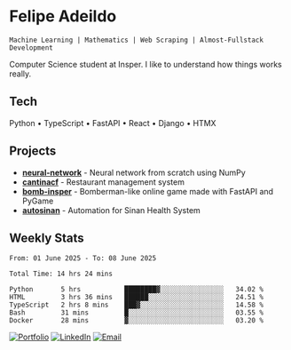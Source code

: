 # Felipe Adeildo

```
Machine Learning | Mathematics | Web Scraping | Almost-Fullstack Development
```

Computer Science student at Insper. I like to understand how things works really.

## Tech
Python • TypeScript • FastAPI • React • Django • HTMX

## Projects
- **[neural-network](https://github.com/felipeadeildo/neural-network)** - Neural network from scratch using NumPy
- **[cantinacf](https://github.com/felipeadeildo/cantinacf)** - Restaurant management system
- **[bomb-insper](https://github.com/insper-dev/bomb)** - Bomberman-like online game made with FastAPI and PyGame 
- **[autosinan](https://github.com/felipeadeildo/autosinan)** - Automation for Sinan Health System

## Weekly Stats
<!--START_SECTION:waka-->

```ansi
From: 01 June 2025 - To: 08 June 2025

Total Time: 14 hrs 24 mins

Python       5 hrs           ████████▓░░░░░░░░░░░░░░░░   34.02 %
HTML         3 hrs 36 mins   ██████░░░░░░░░░░░░░░░░░░░   24.51 %
TypeScript   2 hrs 8 mins    ███▓░░░░░░░░░░░░░░░░░░░░░   14.58 %
Bash         31 mins         █░░░░░░░░░░░░░░░░░░░░░░░░   03.55 %
Docker       28 mins         ▓░░░░░░░░░░░░░░░░░░░░░░░░   03.20 %
```

<!--END_SECTION:waka-->

[![Portfolio](https://img.shields.io/badge/felipeadeildo.com-FF6B6B?style=flat-square&logo=firefox&logoColor=white)](https://felipeadeildo.com)
[![LinkedIn](https://img.shields.io/badge/LinkedIn-0077B5?style=flat-square&logo=linkedin&logoColor=white)](https://linkedin.com/in/felipeadeildo)
[![Email](https://img.shields.io/badge/Email-D14836?style=flat-square&logo=gmail&logoColor=white)](mailto:contato@felipeadeildo.com)
